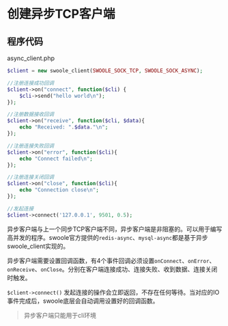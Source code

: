 # 创建异步TCP客户端

程序代码
----
async_client.php
```php
$client = new swoole_client(SWOOLE_SOCK_TCP, SWOOLE_SOCK_ASYNC);

//注册连接成功回调
$client->on("connect", function($cli) {
    $cli->send("hello world\n");
});

//注册数据接收回调
$client->on("receive", function($cli, $data){
    echo "Received: ".$data."\n";
});

//注册连接失败回调
$client->on("error", function($cli){
    echo "Connect failed\n";
});

//注册连接关闭回调
$client->on("close", function($cli){
    echo "Connection close\n";
});

//发起连接
$client->connect('127.0.0.1', 9501, 0.5);
```

异步客户端与上一个同步TCP客户端不同，异步客户端是非阻塞的。可以用于编写高并发的程序。swoole官方提供的`redis-async`、`mysql-async`都是基于异步swoole_client实现的。

异步客户端需要设置回调函数，有4个事件回调必须设置`onConnect`、`onError`、`onReceive`、`onClose`。分别在客户端连接成功、连接失败、收到数据、连接关闭时触发。

`$client->connect()` 发起连接的操作会立即返回，不存在任何等待。当对应的IO事件完成后，swoole底层会自动调用设置好的回调函数。

> 异步客户端只能用于cli环境  


